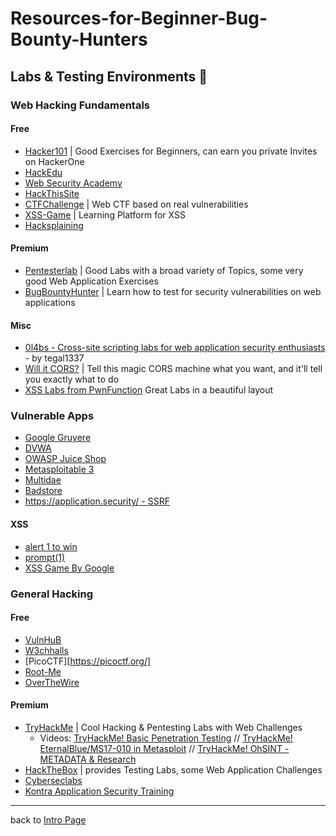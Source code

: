 # Resources-for-Beginner-Bug-Bounty-Hunters

## Labs & Testing Environments 🧪

### Web Hacking Fundamentals

#### Free
- [Hacker101](https://www.hacker101.com/) | Good Exercises for Beginners, can earn you private Invites on HackerOne
- [HackEdu](https://hackedu.io)
- [Web Security Academy](https://portswigger.net/web-security)
- [HackThisSite](https://hackthissite.org/)
- [CTFChallenge](https://ctfchallenge.co.uk) | Web CTF based on real vulnerabilities
- [XSS-Game](https://xss-game.appspot.com/) | Learning Platform for XSS
- [Hacksplaining](https://www.hacksplaining.com/)


#### Premium
- [Pentesterlab](https://pentesterlab.com/referral/olaL4k8btE8wqA) | Good Labs with a broad variety of Topics, some very good Web Application Exercises
- [BugBountyHunter](https://www.bugbountyhunter.com/) | Learn how to test for security vulnerabilities on web applications

#### Misc
- [0l4bs - Cross-site scripting labs for web application security enthusiasts](https://github.com/tegal1337/0l4bs) - by tegal1337
- [Will it CORS?](https://httptoolkit.tech/will-it-cors/) | Tell this magic CORS machine what you want, and it'll tell you exactly what to do
- [XSS Labs from PwnFunction](https://xss.pwnfunction.com/) Great Labs in a beautiful layout

### Vulnerable Apps
- [Google Gruyere](https://google-gruyere.appspot.com/)
- [DVWA](http://www.dvwa.co.uk)
- [OWASP Juice Shop](https://owasp.org/www-project-juice-shop/)
- [Metasploitable 3](https://github.com/rapid7/metasploitable3/wiki/Vulnerabilities)
- [Multidae](https://sourceforge.net/projects/mutillidae/)
- [Badstore](https://www.vulnhub.com/entry/badstore-123,41/)
- [https://application.security/ - SSRF](https://application.security/free-application-security-training/server-side-request-forgery-in-capital-one)

#### XSS
- [alert 1 to win](https://alf.nu/alert1/)
- [prompt(1)](http://prompt.ml/0)
- [XSS Game By Google](https://xss-game.appspot.com/)

### General Hacking

#### Free
- [VulnHuB](https://www.vulnhub.com/)
- [W3chhalls](https://w3challs.com/)
- [PicoCTF][https://picoctf.org/]
- [Root-Me](https://www.root-me.org/)
- [OverTheWire](https://overthewire.org/wargames/natas/)

#### Premium
- [TryHackMe](https://tryhackme.com/signup?referrer=nahamsec) | Cool Hacking & Pentesting Labs with Web Challenges
    - Videos: [TryHackMe! Basic Penetration Testing](https://www.youtube.com/watch?v=xl2Xx5YOKcI) // [TryHackMe! EternalBlue/MS17-010 in Metasploit](https://www.youtube.com/watch?v=s6rwS7UuMt8) // [TryHackMe! OhSINT - METADATA & Research](https://www.youtube.com/watch?v=oF0TQQmFu4w)
- [HackTheBox](https://www.hackthebox.eu/) | provides Testing Labs, some Web Application Challenges
- [Cyberseclabs](https://www.cyberseclabs.co.uk/)
- [Kontra Application Security Training](https://application.security/free-application-security-training)

---
back to [Intro Page](/README.md)
